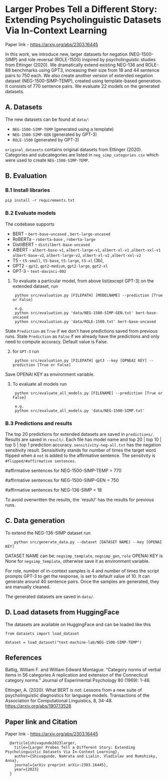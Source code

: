 # Larger Probes Tell a Different Story: Extending Psycholinguistic Datasets Via In-Context Learning
Paper link - https://arxiv.org/abs/2303.16445

In this work, we introduce new, larger datasets for negation (NEG-1500-SIMP) and role reversal (ROLE-1500) inspired by psycholinguistic studies from Ettinger (2020). We dramatically extend existing NEG-136 and ROLE-88 benchmarks using GPT3, increasing their size from 18 and 44 sentence pairs to 750 each. We also create 
another version of extended negation dataset (NEG-1500-SIMP-TEMP), created using template-based generation. It consists of 770 sentence pairs. We evaluate 22 models on the generated datasets.

## A. Datasets

The new datasets can be found at `data/`: 
- `NEG-1500-SIMP-TEMP` (generated using a template)
-  `NEG-1500-SIMP-GEN` (generated by GPT-3)
-  `ROLE-1500` (generated by GPT-3)

`original_datasets` contains original datasets from Ettinger (2020).  Categories and subcategories are listed in `neg_simp_categories.csv` which were used to create `NEG-1500-SIMP-TEMP`.


## B. Evaluation

### B.1 Install libraries

``` 
pip install -r requirements.txt
```

### B.2 Evaluate models

The codebase supports
- BERT - `bert-base-uncased` , `bert-large-uncased`
- RoBERTa -  `roberta-base` , `roberta-large`
- DistilBERT - `distilbert-base-uncased`
- AlBERT - `albert-base-v1`, `albert-large-v1`, `albert-xl-v1` ,`albert-xxl-v1`
          `albert-base-v2`, `albert-large-v2`, `albert-xl-v2` ,`albert-xxl-v2`
- T5 - `t5-small`, `t5-base`, `t5-large`, `t5-xl` (3b), 
- GPT2 - `gpt2`, `gpt2-medium`, `gpt2-large`, `gpt2-xl`
- GPT-3 - `text-davinci-002`

1) To evaluate a particular model, from above list(except GPT-3) on the extended dataset, run

        python src/evaluation.py [FILEPATH] [MODELNAME] --prediction [True or False]
        
        e.g.
        python src/evaluation.py 'data/NEG-1500-SIMP-GEN.txt' bert-base-uncased 
        python src/evaluation.py 'data/ROLE-1500.txt' bert-base-uncased

State `Prediction` as `True` if we don't have predictions saved from previous runs. State `Prediction` as `False` if we already have the predictions and only need to compute accuracy. 
Default value is False.

2) for `GPT-3` run
  
        python src/evaluation.py [FILEPATH] gpt3 --key [OPNEAI KEY] --prediction [True or False]

Save OPENAI KEY as environment variable.

3) To evaluate all models run

        python src/evaluate_all_models.py [FILENAME] --prediction [True or False]
        
        e.g.
        python src/evaluate_all_models.py 'data/NEG-1500-SIMP.txt'

### B.3 Predictions and results

 The top 20 predictions for extended datasets are saved in `predictions/`.  Results are saved in `result/`. Each file has model name and top 20 | top 10 | top 5 | top 1 prediction accuracy. `sensitivity-neg-all.txt` has the negation sensitivity result. Sensisitivity stands for number of times the target word flipped when a `not` is added to the affirmative sentence. The sensitvity is `#flipped/#affirmative sentences`. 

 #affirmative sentences for NEG-1500-SIMP-TEMP = 770 

 #affirmative sentences for NEG-1500-SIMP-GEN = 750

 #affirmative sentences for NEG-136-SIMP = 18


To avoid overwritten the results, the `result/' has the results for previous runs.


## C. Data generation

To extend the NEG-136-SIMP dataset run 
        
        python src/generate_data.py --dataset [DATASET NAME] --key [OPENAI KEY]

DATASET NAME can be:  `negsimp_template`, `negsimp_gen`, `role`
OPENAI KEY is None for  `negsimp_template`, otherwise save it as environment variable.

For role, number of in-context samples is 4 and number of times the script prompts GPT-3 to get the response, is set to default value of 10. It can generate around 40 sentence pairs. Once the samples are generated, they are manually cleaned.

The generated datasets are saved in `data/`.

## D. Load datasets from HuggingFace

The datasets are available on HuggingFace and can be loaded like this

```
from datasets import load_dataset

dataset = load_dataset("text-machine-lab/NEG-1500-SIMP-TEMP")
```

## References
Battig, William F. and William Edward Montague. “Category norms of verbal items in 56 categories A replication and extension of the Connecticut category norms.” Journal of Experimental Psychology 80 (1969): 1-46. 

Ettinger, A. (2020). What BERT is not: Lessons from a new suite of psycholinguistic diagnostics for language models. Transactions of the Association for Computational Linguistics, 8, 34-48. https://arxiv.org/abs/1907.13528 


## Paper link and Citation

Paper link - https://arxiv.org/abs/2303.16445

      @article{shivagunde2023larger,
        title={Larger Probes Tell a Different Story: Extending Psycholinguistic Datasets Via In-Context Learning},
        author={Shivagunde, Namrata and Lialin, Vladislav and Rumshisky, Anna},
        journal={arXiv preprint arXiv:2303.16445},
        year={2023}
      }